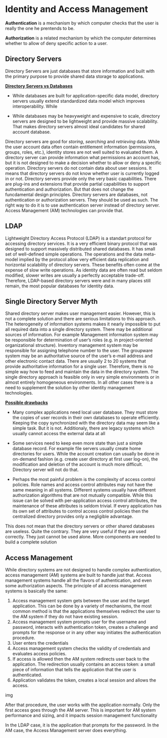 # Identity and Access Management

**Authentication** is a mechanism by which computer checks that the user is really the one he prentends to be. 

**Authorization** is a related mechanism by which the computer determines whether to allow of deny specific action to a user.


## Directory Servers
Directory Servers are just databases that store information and built with the primary purpose to provide shared data storage to applications.

<ins>**Directory Servers vs Databases**<ins>

- While databases are built for application-specific data model, 
directory servers usually extend standardized data model which improves interoperability. While

- While databases may be heavyweight and expensive to scale, directory servers are designed to be lightweight and provide massive scalability. That makes directory
servers almost ideal candidates for shared account database. 

Directory servers are good for *storing*, *searching* and *retrieving* data. While the user account 
data often contain entitlement information (permissions, groups, roles, etc.), identity stores are not well suited to evaluated them. A directory server can provide
information what permissions an account has, but it is not designed to make a decision whether to allow or deny a specific operation. Directory servers do not contain
data about user sessions. It means that directory servers do not know whether user is currently logged in or not. Directory servers provide only the very basic capabilities.
There are plug-ins and extensions that provide partial capabilities to support authentication and authorization. But that does not change the funcdamental design 
principles. Directory servers are databases, not authentication or authorization servers. They should be used as such. The right way to do it is to use authentication
server instead of directory server. Access Management (AM) technologies can provide that.

## LDAP
Lightweight Directory Access Protocol (LDAP) is a standart protocol for accessing directory services. It is a very efficient binary protocol that was designed to
support massively distributed shared databases. It has small set of well-defined simple operations. The operations and the data meta-model implied by the protocol
allow very efficient data replication and horizontal scalability of directory servers. These benefits often come at the expense of slow write operations. As
identity data are often read but seldom modified, slower writes are usually a perfectly acceptable trade-off. Therefore, LDAP-based directory servers were and in
many places still remain, the most popular databases for identity data. 


## Single Directory Server Myth
Shared directory server makes user management easier. However, this is not a complete solution and there are serious limitations to this approach. The heterogeneity
of information systems makes it nearly impossible to put all required data into a single directory system. There may be additional sources of information. For example
Management information system may be responsible for determination of user’s roles (e.g. in project-oriented organizational structure). Inventory management 
system may be responsible for assigning telephone number to the user. The groupware system may be an authoritative source of the user’s e-mail address and 
other electronic contact data. There are usually 2 to 20 systems that provide authoritative information for a single user. Therefore, there is no simple way 
how to feed and maintain the data in the directory system. The single directory approach is feasible only in very simple environments or in almost entirely
homogeneous environments. In all other cases there is a need to supplement the solution by other
identity management technologies.

<ins>**Possible drawbacks**</ins>
- Many complex applications need local user
database. They must store the copies of user records in their own databases to operate efficiently.  Keeping the copy synchronized with the directory data may 
seem like a simple task. But it is not. Additionaly, there are legacy systems which usually cannot access the external data at all

- Some services need to keep even more state than just a simple database record. For example file
servers usually create home directories for users. While the account creation can usually be done
in on-demand fashion (e.g. create user directory at first user log-on), the modification and deletion
of the account is much more difficult. Directory server will not do that.

- Perhaps the most painful problem is the complexity of access control policies. Role names and
access control attributes may not have the same meaning in all systems. Different systems usually
have different authorization algorithms that are not mutually compatible. While this issue can be
solved with per-application access control attributes, the maintenance of these attributes is seldom
trivial. If every application has its own set of attributes to control access control policies then the
centralized directory provides only a negligible advantage.

This does not mean that the directory servers or other shared databases are useless. Quite the
contrary. They are very useful if they are used correctly. They just cannot be used alone. More
components are needed to build a complete solution

## Access Management
While directory systems are not designed to handle complex authentication, access management
(AM) systems are built to handle just that. Access management systems handle all the flavors of
authentication, and even some authorization aspects. The principle of all access management
systems is basically the same:

1. Access management system gets between the user and the target application. This can be done
by a variety of mechanisms, the most common method is that the applications themselves
redirect the user to the AM system if they do not have existing session.
2. Access management system prompts user for the username and password, interacts with
authentication token, creates a challenge and prompts for the response or in any other way
initiates the authentication procedure.
3. User enters the credentials
4. Access management system checks the validity of credentials and evaluates access policies.
5. If access is allowed then the AM system redirects user back to the application. The redirection
usually contains an access token: a small piece of information that tells the application that the
user is authenticated.
6. Application validates the token, creates a local session and allows the access.


img


After that procedure, the user works with the application normally. Only the first access goes
through the AM server. This is important for AM system performance and sizing, and it impacts
session management functionality


In the LDAP case, it is the application
that prompts for the password. In the AM case, the Access Management server does everything.
